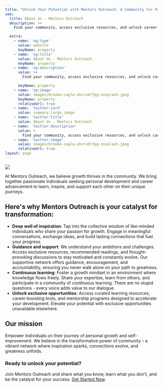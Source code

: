 ```yaml
---
title: "Unlock Your Potential with Mentors Outreach: A Community for Personal Growth"
seo:
  title: About Us - Mentors Outreach
  description: >+
    Find your community, access exclusive resources, and unlock career-boosting opportunities at Mentors Outreach. Join now!

  extra:
    - name: 'og:type'
      value: website
      keyName: property
    - name: 'og:title'
      value: About Us - Mentors Outreach
      keyName: property
    - name: 'og:description'
      value: >+
        Find your community, access exclusive resources, and unlock career-boosting opportunities at Mentors Outreach. Join now!

      keyName: property
    - name: 'og:image'
      value: images/brooke-cagle-uhvrvdr7pg-unsplash.jpeg
      keyName: property
      relativeUrl: true
    - name: 'twitter:card'
      value: summary_large_image
    - name: 'twitter:title'
      value: About Us - Mentors Outreach
    - name: 'twitter:description'
      value: >
        Find your community, access exclusive resources, and unlock career-boosting opportunities at Mentors Outreach. Join now!
    - name: 'twitter:image'
      value: images/brooke-cagle-uhvrvdr7pg-unsplash.jpeg
      relativeUrl: true
layout: page
---
```

![](https://d33wubrfki0l68.cloudfront.net/b73da976210231c8d4612f536da6695fe7df753d/3a191/assets/image/christina-wocintechchat-com-utw3j_aoikm-unsplash.jpg)

At Mentors Outreach, we believe growth thrives in the community. We bring together passionate individuals seeking personal development and career advancement to learn, inspire, and support each other on their unique journeys.

## Here's why Mentors Outreach is your catalyst for transformation:

- **Deep well of inspiration**: Tap into the collective wisdom of like-minded individuals who share your passion for growth. Engage in meaningful conversations, exchange ideas, and build lasting connections that fuel your progress.
- **Guidance and support**: We understand your ambitions and challenges. Access exclusive resources, recommended readings, and thought-provoking discussions to stay motivated and constantly evolve. Our supportive network offers guidance, encouragement, and accountability, ensuring you never walk alone on your path to greatness.
- **Continuous learning**: Foster a growth mindset in an environment where knowledge flows freely. Share your expertise, learn from others, and participate in a community of continuous learning. There are no stupid questions - every voice adds value to our dialogue.
- **Unlock exclusive opportunities**: Access curated learning resources, career-boosting tools, and mentorship programs designed to accelerate your development. Elevate your potential with exclusive opportunities unavailable elsewhere.

## Our mission
Empower individuals on their journey of personal growth and self-improvement. We believe in the transformative power of community – a vibrant network where inspiration sparks, connections evolve, and greatness unfolds.


### Ready to unlock your potential?

Join Mentors Outreach and share what you know, learn what you don't, and be the catalyst for your success. [Get Started Now](https://mentorsoutreach.org/pricing/).
